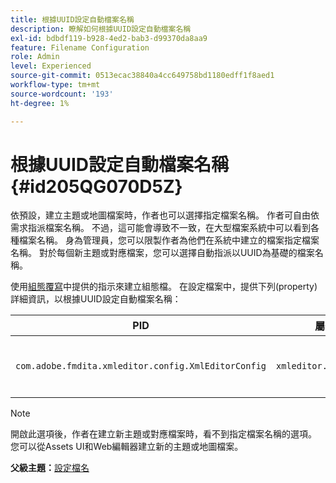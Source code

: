 ```yaml
---
title: 根據UUID設定自動檔案名稱
description: 瞭解如何根據UUID設定自動檔案名稱
exl-id: bdbdf119-b928-4ed2-bab3-d99370da8aa9
feature: Filename Configuration
role: Admin
level: Experienced
source-git-commit: 0513ecac38840a4cc649758bd1180edff1f8aed1
workflow-type: tm+mt
source-wordcount: '193'
ht-degree: 1%

---
```


# 根據UUID設定自動檔案名稱 {#id205QG070D5Z}

依預設，建立主題或地圖檔案時，作者也可以選擇指定檔案名稱。 作者可自由依需求指派檔案名稱。 不過，這可能會導致不一致，在大型檔案系統中可以看到各種檔案名稱。 身為管理員，您可以限製作者為他們在系統中建立的檔案指定檔案名稱。 對於每個新主題或對應檔案，您可以選擇自動指派以UUID為基礎的檔案名稱。

使用[組態覆寫](download-install-additional-config-override.md#)中提供的指示來建立組態檔。 在設定檔案中，提供下列\(property\)詳細資訊，以根據UUID設定自動檔案名稱：

| PID | 屬性索引鍵 | 屬性值 |
|---|------------|--------------|
| `com.adobe.fmdita.xmleditor.config.XmlEditorConfig` | `xmleditor.uniquefilenames` | 布林值\(true/false\)。<br> **預設值**： false |

>[!NOTE]
>
> 開啟此選項後，作者在建立新主題或對應檔案時，看不到指定檔案名稱的選項。 您可以從Assets UI和Web編輯器建立新的主題或地圖檔案。

**父級主題：**[&#x200B;設定檔名](conf-file-names.md)
